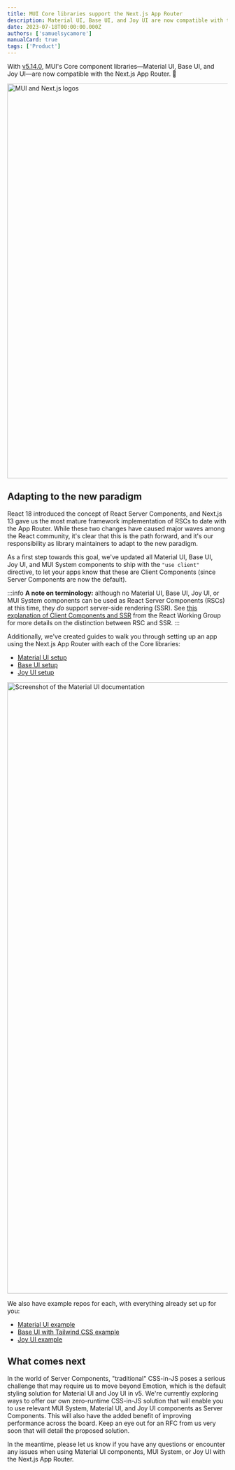 ```yaml
---
title: MUI Core libraries support the Next.js App Router
description: Material UI, Base UI, and Joy UI are now compatible with the App Router as Client Components. Get started using the latest Next.js features with MUI!
date: 2023-07-18T00:00:00.000Z
authors: ['samuelsycamore']
manualCard: true
tags: ['Product']
---
```


With [v5.14.0](https://github.com/mui/material-ui/releases/tag/v5.14.0), MUI's Core component libraries—Material UI, Base UI, and Joy UI—are now compatible with the Next.js App Router. 🚀

<img alt="MUI and Next.js logos" src="/static/blog/mui-next-js-app-router/logos.png" width="2076" height="900" />

## Adapting to the new paradigm

React 18 introduced the concept of React Server Components, and Next.js 13 gave us the most mature framework implementation of RSCs to date with the App Router.
While these two changes have caused major waves among the React community, it's clear that this is the path forward, and it's our responsibility as library maintainers to adapt to the new paradigm.

As a first step towards this goal, we've updated all Material UI, Base UI, Joy UI, and MUI System components to ship with the `"use client"` directive, to let your apps know that these are Client Components (since Server Components are now the default).

:::info
**A note on terminology:** although no Material UI, Base UI, Joy UI, or MUI System components can be used as React Server Components (RSCs) at this time, they _do_ support server-side rendering (SSR).
See [this explanation of Client Components and SSR](https://github.com/reactwg/server-components/discussions/4) from the React Working Group for more details on the distinction between RSC and SSR.
:::

Additionally, we've created guides to walk you through setting up an app using the Next.js App Router with each of the Core libraries:

- [Material UI setup](https://mui.com/material-ui/guides/next-js-app-router/)
- [Base UI setup](https://v6.mui.com/base-ui/guides/next-js-app-router/)
- [Joy UI setup](https://mui.com/joy-ui/integrations/next-js-app-router/)

<img alt="Screenshot of the Material UI documentation" src="/static/blog/mui-next-js-app-router/docs.png" loading="lazy" width="2400" height="1394" />

We also have example repos for each, with everything already set up for you:

- [Material UI example](https://github.com/mui/material-ui/tree/master/examples/material-ui-nextjs-ts)
- [Base UI with Tailwind CSS example](https://github.com/mui/material-ui/tree/v6.x/examples/base-ui-nextjs-tailwind-ts)
- [Joy UI example](https://github.com/mui/material-ui/tree/master/examples/joy-ui-nextjs-ts)

## What comes next

In the world of Server Components, "traditional" CSS-in-JS poses a serious challenge that may require us to move beyond Emotion, which is the default styling solution for Material UI and Joy UI in v5.
We're currently exploring ways to offer our own zero-runtime CSS-in-JS solution that will enable you to use relevant MUI System, Material UI, and Joy UI components as Server Components.
This will also have the added benefit of improving performance across the board.
Keep an eye out for an RFC from us very soon that will detail the proposed solution.

In the meantime, please let us know if you have any questions or encounter any issues when using Material UI components, MUI System, or Joy UI with the Next.js App Router.
